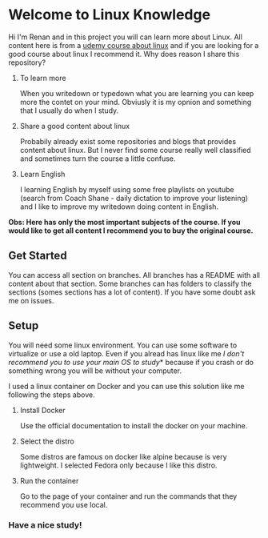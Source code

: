 # Welcome to Linux Knowledge

Hi I'm Renan and in this project you will can learn more about Linux. All content here is from a [udemy course about linux](https://www.udemy.com/course/curso-online-certificacao-linux-lpic1-comptia/) and if you are looking for a good course about linux I recommend it. Why does reason I share this repository?

 1. To learn more
    
    When you writedown or typedown what you are learning you can keep more the contet on your mind. Obviusly it is my opnion and something that I usually do when I study.

 2. Share a good content about linux

    Probabily already exist some repositories and blogs that provides content about linux. But I never find some course really well classified and sometimes turn the course a little confuse. 

 3. Learn English

    I learning English by myself using some free playlists on youtube (search from Coach Shane - daily dictation to improve your listening) and I like to improve my writedown doing content in English.

**Obs: Here has only the most important subjects of the course. If you would like to get all content I recommend you to buy the original course.**

## Get Started

You can access all section on branches. All branches has a README with all content about that section. Some branches can has folders to classify the sections (somes sections has a lot of content). If you have some doubt ask me on issues.

## Setup 

You will need some linux environment. You can use some software to virtualize or use a old laptop. Even if you alread has linux like me *I don't recommend you to use your main OS to study** because if you crash or do something wrong you will be without your computer. 

I used a linux container on Docker and you can use this solution like me following the steps above.

1. Install Docker
   
    Use the official documentation to install the docker on your machine.

2. Select the distro

    Some distros are famous on docker like alpine because is very lightweight. I selected Fedora only because I like this distro.

3. Run the container

    Go to the page of your container and run the commands that they recommend you use local.

### Have a nice study!
